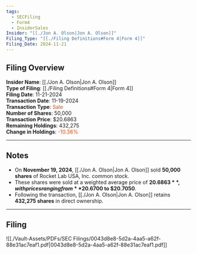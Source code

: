 ```yaml
---
tags:
  - SECFiling
  - Form4
  - InsiderSales
Insider: "[[./Jon A. Olson|Jon A. Olson]]"
Filing_Type: "[[./Filing Definitions#Form 4|Form 4]]"
Filing_Date: 2024-11-21
---
```


## Filing Overview

**Insider Name**: [[./Jon A. Olson|Jon A. Olson]]  
**Type of Filing**: [[./Filing Definitions#Form 4|Form 4]]  
**Filing Date**: 11-21-2024  
**Transaction Date**: 11-19-2024  
**Transaction Type**: <span style="color:orangered">Sale</span>  
**Number of Shares**: 50,000  
**Transaction Price**: $20.6863  
**Remaining Holdings**: 432,275  
**Change in Holdings**: <span style="color:orangered">-10.36%</span>  

---

## Notes

- On **November 19, 2024**, [[./Jon A. Olson|Jon A. Olson]] sold **50,000 shares** of Rocket Lab USA, Inc. common stock. 
- These shares were sold at a weighted average price of **$20.6863**, with prices ranging from **$20.6700 to $20.7050**.
- Following the transaction, [[./Jon A. Olson|Jon A. Olson]] retains **432,275 shares** in direct ownership.

---

## Filing

![[./Vault-Assets/PDFs/SEC Filings/0043d8e8-5d2a-4aa5-a62f-88e31ac7eaf1.pdf|0043d8e8-5d2a-4aa5-a62f-88e31ac7eaf1.pdf]]
